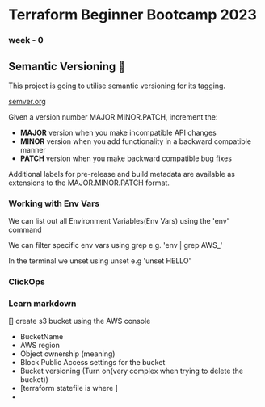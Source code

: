 # Terraform Beginner Bootcamp 2023

### week - 0

## Semantic Versioning :mage: 

This project is going to utilise semantic versioning for its tagging.

[semver.org](https://semver.org/)

Given a version number MAJOR.MINOR.PATCH, increment the:

- **MAJOR** version when you make incompatible API changes
- **MINOR** version when you add functionality in a backward compatible manner
- **PATCH** version when you make backward compatible bug fixes

Additional labels for pre-release and build metadata are available as extensions to the MAJOR.MINOR.PATCH format.

### Working with Env Vars

We can list out all Environment Variables(Env Vars) using the 'env' command

We can filter specific env vars using grep e.g. 'env | grep AWS_'

In the terminal we unset using unset e.g 'unset HELLO'

### ClickOps

### Learn markdown

[] create s3 bucket using the AWS console
   * BucketName
   * AWS region
   * Object ownership (meaning)
   * Block Public Access settings for the bucket
   * Bucket versioning (Turn on(very complex when trying to delete the bucket))
   * [terraform statefile is where ]
   * 

